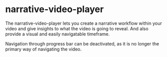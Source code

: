 # narrative-video-player

The narrative-video-player lets you create a narrative workflow within your video and give insights to what the video is going to reveal. And also provide a visual and easily navigatable timeframe. 

Navigation through progress bar can be deactivated, as it is no longer the primary way of navigating the video.
